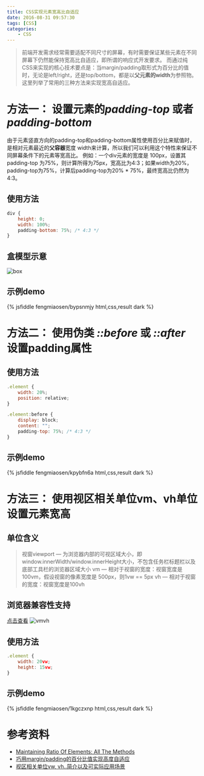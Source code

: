```yaml
---
title: CSS实现元素宽高比自适应
date: 2016-08-31 09:57:30
tags: [CSS]
categories: 
    - CSS
---
```

> 前端开发需求经常需要适配不同尺寸的屏幕，有时需要保证某些元素在不同屏幕下仍然能保持宽高比自适应，即所谓的响应式开发要求。
> 而通过纯CSS来实现的核心技术要点是：当margin/padding取形式为百分比的值时，无论是left/right，还是top/bottom，都是以**父元素的width**为参照物。这里列举了常用的三种方法来实现宽高自适应。

<!-- more -->

# 方法一： 设置元素的*padding-top* 或者 *padding-bottom* 

由于元素竖直方向的padding-top和padding-bottom属性使用百分比来赋值时，是相对元素最近的**父容器**宽度 width来计算，所以我们可以利用这个特性来保证不同屏幕条件下的元素等宽高比。
例如：一个div元素的宽度是 100px，设置其padding-top 为75%，则计算所得为75px，宽高比为4:3；如果width为20%，padding-top为75%，计算后padding-top为20% * 75%，最终宽高比仍然为 4:3。
## 使用方法
```js
div {
    height: 0;
    width: 100%;
    padding-bottom: 75%; /* 4:3 */
}
```
## 盒模型示意
![box](http://7xt6po.com1.z0.glb.clouddn.com/blog/box.png)

## 示例demo

{% jsfiddle fengmiaosen/bypsnmjy  html,css,result dark  %}


# 方法二： 使用伪类 *::before*  或 *::after* 设置padding属性
## 使用方法
```js
.element {
    width: 20%; 
    position: relative;
}

.element:before {
    display: block;
    content: "";
    padding-top: 75%; /* 4:3 */
}
```
##  示例demo

{% jsfiddle fengmiaosen/kpybfn6a  html,css,result  dark  %}

# 方法三： 使用视区相关单位vm、vh单位设置元素宽高

##  单位含义

> 视窗viewport — 为浏览器内部的可视区域大小，即window.innerWidth/window.innerHeight大小，不包含任务栏标题栏以及底部工具栏的浏览器区域大小
> vm —  相对于视窗的宽度：视窗宽度是100vm，假设视窗的像素宽度是 500px，则1vw == 5px
> vh — 相对于视窗的宽度：视窗宽度是100vh

## 浏览器兼容性支持
[点击查看](http://caniuse.com/#feat=viewport-units)
![vmvh](http://7xt6po.com1.z0.glb.clouddn.com/blog/vmvh.png)
## 使用方法
```js
.element {
    width: 20vw;
    height: 15vw;
}
```
## 示例demo

{% jsfiddle fengmiaosen/1kgczxnp   html,css,result  dark  %}

# 参考资料
* [Maintaining Ratio Of Elements: All The Methods](http://xtianmiller.com/notes/maintaining-ratio-of-elements-all-the-methods/)
* [巧用margin/padding的百分比值实现高度自适应](https://segmentfault.com/a/1190000004231995)
* [视区相关单位vw, vh..简介以及可实际应用场景](http://www.zhangxinxu.com/wordpress/2012/09/new-viewport-relative-units-vw-vh-vm-vmin/)


